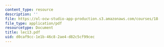 ```yaml
---
content_type: resource
description: ''
file: https://ol-ocw-studio-app-production.s3.amazonaws.com/courses/18-366-random-walks-and-diffusion-fall-2006/d0caf9cc1e1b46c82ae4d82c5cf99cec_lec13.pdf
file_type: application/pdf
resourcetype: Document
title: lec13.pdf
uid: d0caf9cc-1e1b-46c8-2ae4-d82c5cf99cec
---
```


